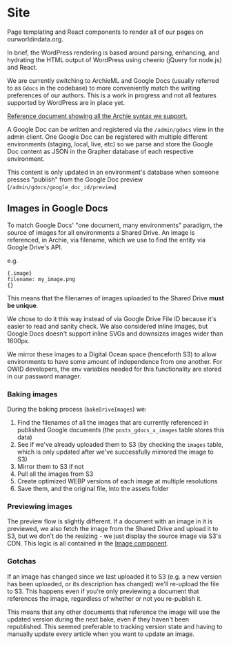 # Site

Page templating and React components to render all of our pages on ourworldindata.org.

In brief, the WordPress rendering is based around parsing, enhancing, and hydrating the HTML output of WordPress using cheerio (jQuery for node.js) and React.

We are currently switching to ArchieML and Google Docs (usually referred to as `Gdocs` in the codebase) to more conveniently match the writing preferences of our authors. This is a work in progress and not all features supported by WordPress are in place yet.

[Reference document showing all the Archie syntax we support.](https://docs.google.com/document/d/1OLoTWloy4VecOjKTjB1wLV6tEphHJIMXfexrf1ZYJzU/edit)

A Google Doc can be written and registered via the `/admin/gdocs` view in the admin client. One Google Doc can be registered with multiple different environments (staging, local, live, etc) so we parse and store the Google Doc content as JSON in the Grapher database of each respective environment.

This content is only updated in an environment's database when someone presses "publish" from the Google Doc preview (`/admin/gdocs/google_doc_id/preview`)

## Images in Google Docs

To match Google Docs' "one document, many environments" paradigm, the source of images for all environments a Shared Drive. An image is referenced, in Archie, via filename, which we use to find the entity via Google Drive's API.

e.g.

```
{.image}
filename: my_image.png
{}
```

This means that the filenames of images uploaded to the Shared Drive **must be unique**.

We chose to do it this way instead of via Google Drive File ID because it's easier to read and sanity check. We also considered inline images, but Google Docs doesn't support inline SVGs and downsizes images wider than 1600px.

We mirror these images to a Digital Ocean space (henceforth S3) to allow environments to have some amount of independence from one another. For OWID developers, the env variables needed for this functionality are stored in our password manager.

### Baking images

During the baking process (`bakeDriveImages`) we:

1. Find the filenames of all the images that are currently referenced in published Google documents (the `posts_gdocs_x_images` table stores this data)
2. See if we've already uploaded them to S3 (by checking the `images` table, which is only updated after we've successfully mirrored the image to S3)
3. Mirror them to S3 if not
4. Pull all the images from S3
5. Create optimized WEBP versions of each image at multiple resolutions
6. Save them, and the original file, into the assets folder

### Previewing images

The preview flow is slightly different. If a document with an image in it is previewed, we also fetch the image from the Shared Drive and upload it to S3, but we don't do the resizing - we just display the source image via S3's CDN. This logic is all contained in the [Image component](gdocs/Image.tsx).

### Gotchas

If an image has changed since we last uploaded it to S3 (e.g. a new version has been uploaded, or its description has changed) we'll re-upload the file to S3. This happens even if you're only previewing a document that references the image, regardless of whether or not you re-publish it.

This means that any other documents that reference the image will use the updated version during the next bake, even if they haven't been republished. This seemed preferable to tracking version state and having to manually update every article when you want to update an image.
